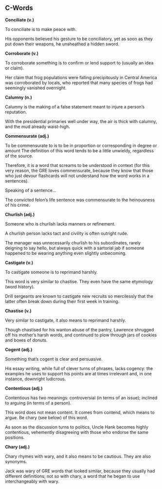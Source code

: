 ## C-Words

**Conciliate (v.)**

To conciliate is to make peace with.

His opponents believed his gesture to be conciliatory, yet as soon as they put down their weapons, he unsheathed a hidden sword.

**Corroborate (v.)**

To corroborate something is to confirm or lend support to (usually an idea or claim).

Her claim that frog populations were falling precipitously in Central America was corroborated by locals, who reported that many species of frogs had seemingly vanished overnight.

**Calumny (n.)**

Calumny is the making of a false statement meant to injure a person’s reputation.

With the presidential primaries well under way, the air is thick with calumny, and the mud already waist-high.

**Commensurate (adj.)**

To be commensurate to is to be in proportion or corresponding in degree or amount The definition of this word tends to be a little unwieldy, regardless of the source.

Therefore, it is a word that screams to be understood in context (for this very reason, the GRE loves commensurate, because they know that those who just devour flashcards will not understand how the word works in a sentences).

Speaking of a sentence…

The convicted felon’s life sentence was commensurate to the heinousness of his crime.

**Churlish (adj.)**

Someone who is churlish lacks manners or refinement.

A churlish person lacks tact and civility is often outright rude.

The manager was unnecessarily churlish to his subordinates, rarely deigning to say hello, but always quick with a sartorial jab if someone happened to be wearing anything even slightly unbecoming.

**Castigate (v.)**

To castigate someone is to reprimand harshly.

This word is very similar to chastise. They even have the same etymology (word history).

Drill sergeants are known to castigate new recruits so mercilessly that the latter often break down during their first week in training.

**Chastise (v.)**

Very similar to castigate, it also means to reprimand harshly.

Though chastised for his wanton abuse of the pantry, Lawrence shrugged off his mother’s harsh words, and continued to plow through jars of cookies and boxes of donuts.

**Cogent (adj.)**

Something that’s cogent is clear and persuasive.

His essay writing, while full of clever turns of phrases, lacks cogency: the examples he uses to support his points are at times irrelevant and, in one instance, downright ludicrous.

**Contentious (adj.)**

Contentious has two meanings: controversial (in terms of an issue); inclined to arguing (in terms of a person).

This word does not mean content. It comes from contend, which means to argue. Be chary (see below) of this word.

As soon as the discussion turns to politics, Uncle Hank becomes highly contentious, vehemently disagreeing with those who endorse the same positions.

**Chary (adj.)**

Chary rhymes with wary, and it also means to be cautious. They are also synonyms.

Jack was wary of GRE words that looked similar, because they usually had different definitions; not so with chary, a word that he began to use interchangeably with wary.